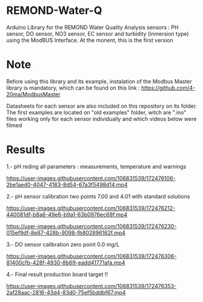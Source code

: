 # REMOND-Water-Q
Arduino Library for the REMOND Water Quality Analysis sensors : PH sensor, DO sensor, NO3 sensor, EC sensor and turbidity (inmersion type) using the ModBUS Interface. At the monent, this is the first version

# Note
Before using this library and its example, instalation of the Modbus Master library is mandatory, which can be found on this link : https://github.com/4-20ma/ModbusMaster 

Datasheets for each sensor are also included on this repository on its folder. The first examples are located on "old examples" folder, witch are ".ino" files working only for each sensor individually and which videos below were filmed

# Results

1.- pH reding all parameters : measurements, temperature and warnings

https://user-images.githubusercontent.com/106831539/172476106-2be1aed0-4047-4183-8d54-67a3f5498d14.mp4

2.- pH sensor calibration two points 7.00 and 4.01 with standard solutions

https://user-images.githubusercontent.com/106831539/172476212-440081df-b8a6-49e6-b9a1-63b0976ec69f.mp4

https://user-images.githubusercontent.com/106831539/172476230-015ef9df-8e87-428b-9098-fb802896162f.mp4


3.- DO sensor calibration zero point 0.0 mg/L

https://user-images.githubusercontent.com/106831539/172476306-81400cfb-428f-4930-8b69-eadd41771afa.mp4

4.- Final result production board target !! 

https://user-images.githubusercontent.com/106831539/172476353-2af28aac-2816-43d4-83d0-75ef5bddbf67.mp4
